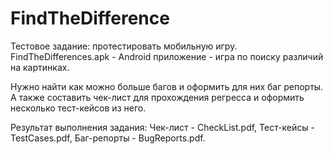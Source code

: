 # FindTheDifference
Тестовое задание: протестировать мобильную игру.
FindTheDifferences.apk - Android приложение - игра по поиску различий на картинках.

Нужно найти как можно больше багов и оформить для них баг репорты.
А также составить чек-лист для прохождения регресса и оформить несколько тест-кейсов из него.

Результат выполнения задания:
Чек-лист - CheckList.pdf,
Тест-кейсы - TestCases.pdf,
Баг-репорты - BugReports.pdf.


